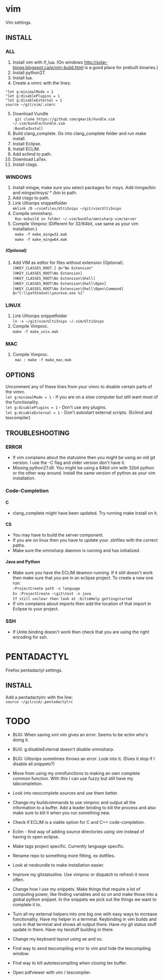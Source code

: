 # vim

Vim settings.

## INSTALL
### ALL

1. Install vim with if_lua. (On windows http://solar-blogg.blogspot.ca/p/vim-build.html is a good place for prebuilt binaries.)
2. Install python27.
3. Install lua.
4. Create a vimrc with the lines:  
```VimL
"let g:minimalMode = 1
"let g:disablePlugins = 1
"let g:disableExternal = 1
source ~/git/vim/.vimrc
```  
5. Download Vundle  
`` git clone https://github.com/gmarik/Vundle.vim ~/.vim/bundle/Vundle.vim``  
`` :BundleInstall ``  
6. Build clang_complete. Go into clang_complete folder and run make install.
7. Install Eclipse.
8. Install ECLIM.
9. Add eclimd to path.
10. Download LaTex.
11. Install ctags.

### WINDOWS

1. Install mingw, make sure you select packages for msys. Add mingw/bin and mingw/msys/ * /bin to path.
2. Add ctags to path.
3. Link Ultisnips snippetfolder  
``mklink /D ~/vimfiles/UltiSnips ~/git/vim/UltiSnips``  
4. Compile omnisharp.  
`` Run msbuild in folder ~/.vim/bundle/omnisharp-vim/server``  
5. Compile Vimproc (Different for 32/64bit, use same as your vim installation.)  
`` make -f make_mingw32.mak``  
`` make -f make_mingw64.mak``  

##### (Optional)

1. Add VIM as editor for files without extension (Optional).  
``[HKEY_CLASSES_ROOT.] @="No Extension"``  
``[HKEY_CLASSES_ROOT\No Extension]``  
``[HKEY_CLASSES_ROOT\No Extension\Shell]``  
``[HKEY_CLASSES_ROOT\No Extension\Shell\Open]``  
``[HKEY_CLASSES_ROOT\No Extension\Shell\Open\Command] @="C:\\pathtoexe\\yourexe.exe %1"``

### LINUX

1. Link Ultisnips snippetfolder  
``ln -s ~/git/vim/UltiSnips ~/.vim/UltiSnips``  
2. Compile Vimproc.   
`` make -f make_unix.mak `` 

### MAC

1. Compile Vimproc.   
`` mac : make -f make_mac.mak``

## OPTIONS

Uncomment any of these lines from your vimrc to disable certain parts of the vimrc.  
`` let g:minimalMode = 1 ``  - If you are on a slow computer but still want most of the functionality.  
`` let g:disablePlugins = 1 ``  - Don't use any plugins.  
`` let g:disableExternal = 1 ``  - Don't autostart external scripts. (Eclimd and texcompiler)  

## TROUBLESHOOTING
### ERROR
* If vim complains about the statusline then you might be using an old git version. I use the -C flag and older version don't have it.
* Missing python27.dll. You might be using a 64bit vim with 32bit python or the other way around. Install the same version of python as your vim installation.

### Code-Completion
#### C
* clang_complete might have been updated. Try running make install on it.

#### CS
* You may have to build the server component. 
* If you are on linux then you have to update your .slnfiles with the correct paths.
* Make sure the omnisharp daemon is running and has initialized.

#### Java and Python
* Make sure you have the ECLIM deamon running. If it still doesn't work then make sure that you are in an eclipse project. To create a new one run:  
``:ProjectCreate path -n language``  
``Ex :ProjectCreate ~\git\test -n java``  
``If still unclear then look at :EclimHelp gettingstarted``  
* If vim complains about imports then add the location of that import in Eclipse to your project.

### SSH

* If Unite binding doesn't work then check that you are using the right encoding for ssh.

# PENTADACTYL

Firefox pentadactyl settings.  

## INSTALL
Add a pentadactylrc with the line:  
`` source ~/git/vim/.pentadactylrc `` 

# TODO

* BUG: When saving xml vim gives an error. Seems to be eclim who's doing it.
* BUG: g:disableExternal doesn't disable omnisharp.
* BUG: Ultisnips sometimes throws an error. Look into it. (Does it stop if I disable all.snippets?)

* Move from using my omnifunctions to making an own complete common function. With this I can use fuzzy but still have my tabcompletion.
* Look into neocomplete sources and use them better.
* Change my buildcommands to use vimproc and output all the information to a buffer. Add a leader binding to kill the process and also make sure to kill it when you run something new.
* Check if ECLIM is a viable option for C and C++ code-completion.
* Eclim - find way of adding source directories using vim instead of having to open eclipse.
* Make tags project specific. Currently language specific.
* Rename repo to something more fitting, ex dotfiles.
* Look at neobundle to make installation easier.

* Improve my gitstatusline. Use vimproc or dispatch to refresh it more often.
* Change how I use my snippets. Make things that require a lot of computing power, like finding variables and so on and make those into a global python snippet. In the snippets we pick out the things we want to complete it to.
* Turn all my external helpers into one big one with easy ways to increase functionality.
	Have my helper in a terminal. Keybinding in vim builds and runs in that terminal and shows all output there.
	Have my git status stuff update in there.
	Have my texstuff building in there.
* Change my keyboard layout using <leader>se and <leader>so.
* Find way to send texcompiling error to vim and hide the texcompiling window.
* Find way to kill autotexcompiling when closing tex buffer.
* Open pdfviewer with vim / texcompiler.
